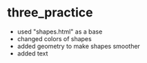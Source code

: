# three_practice
 
- used "shapes.html" as a base
- changed colors of shapes
- added geometry to make shapes smoother
- added text